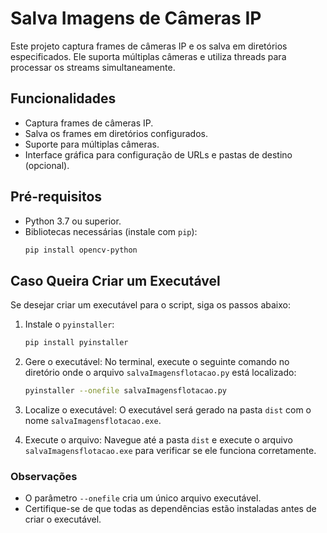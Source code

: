 # Salva Imagens de Câmeras IP

Este projeto captura frames de câmeras IP e os salva em diretórios especificados. Ele suporta múltiplas câmeras e utiliza threads para processar os streams simultaneamente.

## Funcionalidades

- Captura frames de câmeras IP.
- Salva os frames em diretórios configurados.
- Suporte para múltiplas câmeras.
- Interface gráfica para configuração de URLs e pastas de destino (opcional).

## Pré-requisitos

- Python 3.7 ou superior.
- Bibliotecas necessárias (instale com `pip`):
  ```bash
  pip install opencv-python
  ```

## Caso Queira Criar um Executável

Se desejar criar um executável para o script, siga os passos abaixo:

1. Instale o `pyinstaller`:
   ```bash
   pip install pyinstaller
   ```

2. Gere o executável:
   No terminal, execute o seguinte comando no diretório onde o arquivo `salvaImagensflotacao.py` está localizado:
   ```bash
   pyinstaller --onefile salvaImagensflotacao.py
   ```

3. Localize o executável:
   O executável será gerado na pasta `dist` com o nome `salvaImagensflotacao.exe`.

4. Execute o arquivo:
   Navegue até a pasta `dist` e execute o arquivo `salvaImagensflotacao.exe` para verificar se ele funciona corretamente.

### Observações
- O parâmetro `--onefile` cria um único arquivo executável.
- Certifique-se de que todas as dependências estão instaladas antes de criar o executável.